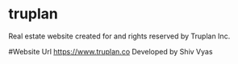 # truplan
Real estate website created for and rights reserved by Truplan Inc.

#Website Url
https://www.truplan.co
Developed by Shiv Vyas
